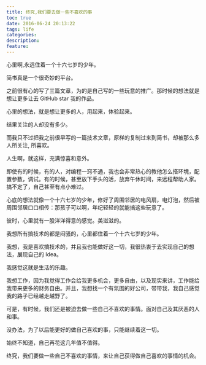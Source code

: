 ```yaml
---
title: 终究,我们要去做一些不喜欢的事
toc: true
date: 2016-06-24 20:13:22
tags: life
categories:
description:
feature:
---
```


心里啊,永远住着一个十六七岁的少年。

<!--more-->

简书真是一个很奇妙的平台。

之前很有心的写了三篇文章，为的是自己写的一些玩意的推广。那时候的想法就是想让更多让去 GitHub star 我的作品。

心里的想法，就是想让更多的人，用起来，体验起来。

结果关注的人却没有多少。

而我只不过把我之前很早写的一篇技术文章，原样的复制过来到简书，却被那么多人所关注, 所喜欢。

人生啊，就这样，充满惊喜和意外。

即使有的时候，有的人，对编程一窍不通，我也会非常热心的教他怎么搭环境，配置参数，调试。有的时候，甚至放下手头的活，放弃午休时间，来远程帮助人家。搞不定了，自己甚至有点小难过。

心底的想法就像一个十六七岁的少年，修好了周围邻居的电风扇，电灯泡，然后被周围邻居口口相传：那孩子可以啊，年纪轻轻的就能搞这些玩意了。

彼时，心里就有一股洋洋得意的感觉。美滋滋的。

我想所有搞技术的都是闷骚的，心里都住着一个十六七岁的少年。

我想，我是喜欢搞技术的，并且我也能做好这一切，我很热衷于去实现自己的想法，展现自己的 Idea。

我感觉这就是生活的乐趣。

我想工作，因为我觉得工作会给我更多机会，更多自由，以及现实来讲，工作能给我带来更多的财务自由。并且，我想找一个有氛围的好公司，带带我，我自己感觉我的路子已经越走越野了。

可是，有时候，我们还是被迫去做一些自己不喜欢的事情。面对自己及其厌恶的人和事。

没办法，为了以后能更好的做自己喜欢的事，只能继续着这一切。

始终不知道，自己再花这几年值不值得。

终究，我们要做一些自己不喜欢的事情，来让自己获得做自己喜欢的事情的机会。